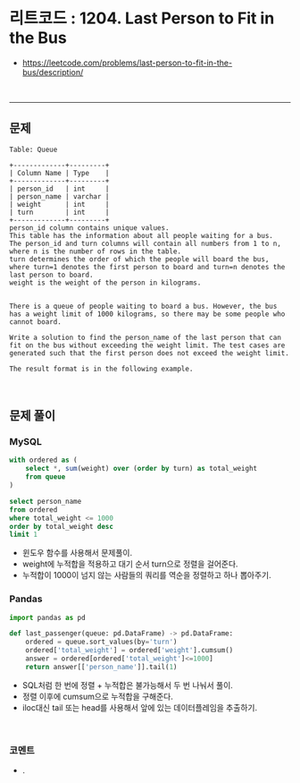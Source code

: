 # 리트코드 : 1204. Last Person to Fit in the Bus
* https://leetcode.com/problems/last-person-to-fit-in-the-bus/description/
<br>

---

## 문제
```text
Table: Queue

+-------------+---------+
| Column Name | Type    |
+-------------+---------+
| person_id   | int     |
| person_name | varchar |
| weight      | int     |
| turn        | int     |
+-------------+---------+
person_id column contains unique values.
This table has the information about all people waiting for a bus.
The person_id and turn columns will contain all numbers from 1 to n, where n is the number of rows in the table.
turn determines the order of which the people will board the bus, where turn=1 denotes the first person to board and turn=n denotes the last person to board.
weight is the weight of the person in kilograms.
 

There is a queue of people waiting to board a bus. However, the bus has a weight limit of 1000 kilograms, so there may be some people who cannot board.

Write a solution to find the person_name of the last person that can fit on the bus without exceeding the weight limit. The test cases are generated such that the first person does not exceed the weight limit.

The result format is in the following example.
```

<br>

## 문제 풀이

### **MySQL**
```SQL
with ordered as (
    select *, sum(weight) over (order by turn) as total_weight
    from queue
)

select person_name
from ordered
where total_weight <= 1000
order by total_weight desc
limit 1
```

* 윈도우 함수를 사용해서 문제풀이.
* weight에 누적합을 적용하고 대기 순서 turn으로 정렬을 걸어준다.
* 누적합이 1000이 넘지 않는 사람들의 쿼리를 역순을 정렬하고 하나 뽑아주기.
  
### **Pandas**
```python
import pandas as pd

def last_passenger(queue: pd.DataFrame) -> pd.DataFrame:
    ordered = queue.sort_values(by='turn')
    ordered['total_weight'] = ordered['weight'].cumsum()
    answer = ordered[ordered['total_weight']<=1000]
    return answer[['person_name']].tail(1)
```

* SQL처럼 한 번에 정렬 + 누적합은 불가능해서 두 번 나눠서 풀이.
* 정렬 이후에 cumsum으로 누적합을 구해준다.
* iloc대신 tail 또는 head를 사용해서 앞에 있는 데이터플레임을 추출하기.
  
<br>

### **코멘트**
* .

